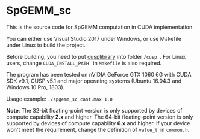 # SpGEMM_sc

This is the source code for SpGEMM computation in CUDA implementation.

You can either use Visual Studio 2017 under Windows, or use Makefile under Linux to build the project.

Before building, you need to put [cusplibrary](https://github.com/cusplibrary/cusplibrary) into folder `/cusp `. For Linux users, change `CUDA_INSTALL_PATH ` in `Makefile` is also required.

The program has been tested on nVIDIA GeForce GTX 1060 6G with CUDA SDK v9.1, CUSP v5.1 and major operating systems (Ubuntu 16.04.3 and Windows 10 Pro, 1803).

Usage example: `./spgemm_sc cant.max 1.0 ` 

**Note**: The 32-bit floating-point version is only supported by devices of compute capability **2.x** and higher. The 64-bit floating-point version is only supported by devices of compute capability **6.x** and higher. If your device won't meet the requirement, change the definition of `value_t `in `common.h`. 